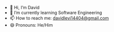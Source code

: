 - 👋 Hi, I’m David
- 🌱 I’m currently learning Software Engineering
- 📫 How to reach me:
    davidlevi14404@gmail.com
- 😄 Pronouns: He/Him

